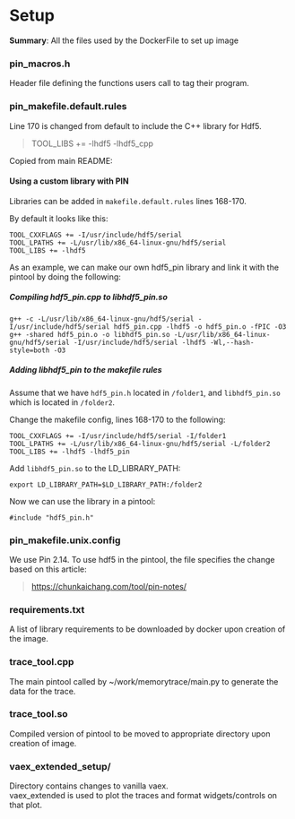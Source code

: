 # Setup

**Summary**: All the files used by the DockerFile to set up image

### pin_macros.h
Header file defining the functions users call to tag their program.

### pin_makefile.default.rules
Line 170 is changed from default to include the C++ library for Hdf5.

>TOOL_LIBS += -lhdf5 -lhdf5_cpp

Copied from main README: 
#### Using a custom library with PIN
Libraries can be added in `makefile.default.rules` lines 168-170.

By default it looks like this:
```
TOOL_CXXFLAGS += -I/usr/include/hdf5/serial
TOOL_LPATHS += -L/usr/lib/x86_64-linux-gnu/hdf5/serial
TOOL_LIBS += -lhdf5
```

As an example, we can make our own hdf5_pin library and link it with the pintool by doing the following:

##### Compiling hdf5_pin.cpp to libhdf5_pin.so
```
g++ -c -L/usr/lib/x86_64-linux-gnu/hdf5/serial -I/usr/include/hdf5/serial hdf5_pin.cpp -lhdf5 -o hdf5_pin.o -fPIC -O3
g++ -shared hdf5_pin.o -o libhdf5_pin.so -L/usr/lib/x86_64-linux-gnu/hdf5/serial -I/usr/include/hdf5/serial -lhdf5 -Wl,--hash-style=both -O3
```
##### Adding libhdf5_pin to the makefile rules
Assume that we have `hdf5_pin.h` located in `/folder1`, and `libhdf5_pin.so` which is located in `/folder2`.

Change the makefile config, lines 168-170 to the following:
```
TOOL_CXXFLAGS += -I/usr/include/hdf5/serial -I/folder1
TOOL_LPATHS += -L/usr/lib/x86_64-linux-gnu/hdf5/serial -L/folder2
TOOL_LIBS += -lhdf5 -lhdf5_pin
```
Add `libhdf5_pin.so` to the LD_LIBRARY_PATH:
```
export LD_LIBRARY_PATH=$LD_LIBRARY_PATH:/folder2
```
Now we can use the library in a pintool:
```
#include "hdf5_pin.h"
```

### pin_makefile.unix.config
We use Pin 2.14. To use hdf5 in the pintool, the file specifies the change based on this article:
> https://chunkaichang.com/tool/pin-notes/

### requirements.txt
A list of library requirements to be downloaded by docker upon creation of the image.

### trace_tool.cpp
The main pintool called by ~/work/memorytrace/main.py to generate the data for the trace.

### trace_tool.so
Compiled version of pintool to be moved to appropriate directory upon creation of image.

### vaex_extended_setup/
Directory contains changes to vanilla vaex.  
vaex_extended is used to plot the traces and format widgets/controls on that plot.
